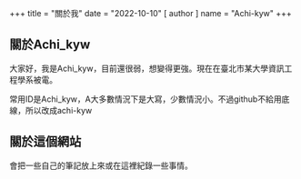 +++
title = "關於我"
date = "2022-10-10"
[ author ]
  name = "Achi-kyw"
+++

## 關於Achi_kyw

大家好，我是Achi_kyw，目前還很弱，想變得更強。現在在臺北市某大學資訊工程學系被電。

常用ID是Achi_kyw，A大多數情況下是大寫，少數情況小。不過github不給用底線，所以改成achi-kyw

## 關於這個網站

會把一些自己的筆記放上來或在這裡紀錄一些事情。